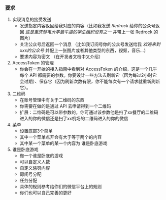 ### 要求

1. 实现消息的接受发送
   - 发送指定内容返回给我对应的内容（比如我发送 *Redrock* 给你的公众号返回 *这是重庆邮电大学最牛逼的学生组织没有之一* 并带上一张 Redrock 的图片）
   - 关注公众号后返回一个消息 （比如我订阅号你的公众号发送给我 *欢迎来到xxx的公众号* 并配上一张图片或者其他类型的东西，视频，音乐...）
   - 要求内容为密文 （在开发者文档中又介绍）
2. AccessToken 的管理
   - 你会在一开始的接入指南中看到对 AccessToken 的介绍，这是一个几乎每个 API 都需要的参数。你要设计一些方法去刷新它（因为每过2小时它会过期）、保存它（因为刷新次数有限，你不能每次有一个请求就重新刷新它）。
3. 二维码
   - 在账号管理中有关于二维码的东西
   - 你需要在做的是通过 API 去申请得到一个二维码
   - 扩展：二维码是可以带参数的，你可通过该参数他是扫了xx餐厅的二维码进入的你的微信还是扫了xx机场的二维码进入的你的微信
4. 菜单
   - 设置底部3个菜单
   - 其中一个菜单点开会有大于等于两个的内容
   - 其中某一个菜单的某一个内容为 谁是卧底游戏
5. 谁是卧底游戏
   - 做一个谁是卧底的游戏
   - 可以自定义人数
   - 自定义惩罚内容
   - 房间号分配
   - 任务分配
   - 具体的规则参考给你们的微信平台上的规则
   - 你们也可以自己完善的更好